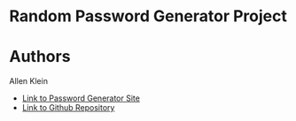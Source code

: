 # Random Password Generator Project

# Authors
Allen Klein
- [Link to Password Generator Site](https://allen-ek.github.io/javascript-quiz/)
- [Link to Github Repository](https://github.com/allen-ek/javascript-quiz)